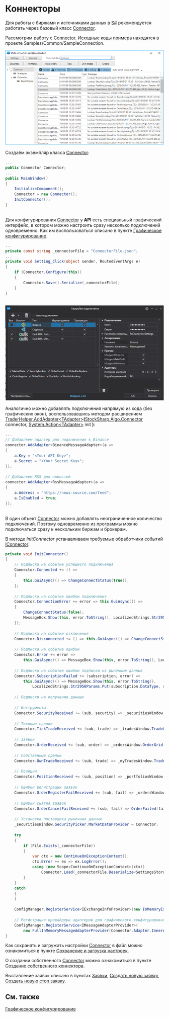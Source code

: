 # Коннекторы

Для работы с биржами и источниками данных в [S\#](../api.md) рекомендуется работать через базовый класс [Connector](xref:StockSharp.Algo.Connector).

Рассмотрим работу с [Connector](xref:StockSharp.Algo.Connector). Исходные коды примера находятся в проекте Samples\/Common\/SampleConnection.

![multiconnection main](../../images/multiconnection_main.png)

Создаём экземпляр класса [Connector](xref:StockSharp.Algo.Connector):

```cs
...
public Connector Connector;
...
public MainWindow()
{
	InitializeComponent();
	Connector = new Connector();
	InitConnector();
}
		
```

Для конфигурирования [Connector](xref:StockSharp.Algo.Connector) у **API** есть специальный графический интерфейс, в котором можно настроить сразу несколько подключений одновременно. Как им воспользоваться описано в пункте [Графическое конфигурирование](connectors/graphical_configuration.md). 

```cs
...
private const string _connectorFile = "ConnectorFile.json";
...
private void Setting_Click(object sender, RoutedEventArgs e)
{
	if (Connector.Configure(this))
	{
		Connector.Save().Serialize(_connectorFile);
	}
}
	  				
```

![API GUI ConnectorWindow](../../images/api_gui_connectorwindow.png)

Аналогично можно добавлять подключения напрямую из кода (без графических окон), воспользовавшись методом расширением [TraderHelper.AddAdapter\<TAdapter\>](xref:StockSharp.Algo.TraderHelper.AddAdapter``1(StockSharp.Algo.Connector,System.Action{``0}))**(**[StockSharp.Algo.Connector](xref:StockSharp.Algo.Connector) connector, [System.Action\<TAdapter\>](xref:System.Action`1) init **)**:

```cs
...
// Добавляем адаптер для подключения к Binance
connector.AddAdapter<BinanceMessageAdapter>(a => 
{
	a.Key = "<Your API Key>";
	a.Secret = "<Your Secret Key>";
});

// Добавляем RSS для новостей
connector.AddAdapter<RssMessageAdapter>(a => 
{
	a.Address = "https://news-source.com/feed";
	a.IsEnabled = true;
});
	  				
```

В один объект [Connector](xref:StockSharp.Algo.Connector) можно добавлять неограниченное количество подключений. Поэтому одновременно из программы можно подключаться сразу к нескольким биржам и брокерам.

В методе *InitConnector* устанавливаем требуемые обработчики событий [IConnector](xref:StockSharp.BusinessEntities.IConnector):

```cs
private void InitConnector()
{
	// Подписка на событие успешного подключения
	Connector.Connected += () =>
	{
		this.GuiAsync(() => ChangeConnectStatus(true));
	};
	
	// Подписка на событие ошибки подключения
	Connector.ConnectionError += error => this.GuiAsync(() =>
	{
		ChangeConnectStatus(false);
		MessageBox.Show(this, error.ToString(), LocalizedStrings.Str2959);
	});
	
	// Подписка на событие отключения
	Connector.Disconnected += () => this.GuiAsync(() => ChangeConnectStatus(false));
	
	// Подписка на событие ошибки
	Connector.Error += error =>
		this.GuiAsync(() => MessageBox.Show(this, error.ToString(), LocalizedStrings.Str2955));
	
	// Подписка на событие ошибки подписки на рыночные данные
	Connector.SubscriptionFailed += (subscription, error) =>
		this.GuiAsync(() => MessageBox.Show(this, error.ToString(), 
			LocalizedStrings.Str2956Params.Put(subscription.DataType, subscription.SecurityId)));
	
	// Подписки на получение данных
	
	// Инструменты
	Connector.SecurityReceived += (sub, security) => _securitiesWindow.SecurityPicker.Securities.Add(security);
	
	// Тиковые сделки
	Connector.TickTradeReceived += (sub, trade) => _tradesWindow.TradeGrid.Trades.TryAdd(trade);
	
	// Заявки
	Connector.OrderReceived += (sub, order) => _ordersWindow.OrderGrid.Orders.TryAdd(order);
	
	// Собственные сделки
	Connector.OwnTradeReceived += (sub, trade) => _myTradesWindow.TradeGrid.Trades.TryAdd(trade);
	
	// Позиции
	Connector.PositionReceived += (sub, position) => _portfoliosWindow.PortfolioGrid.Positions.TryAdd(position);

	// Ошибки регистрации заявок
	Connector.OrderRegisterFailReceived += (sub, fail) => _ordersWindow.OrderGrid.AddRegistrationFail(fail);
	
	// Ошибки снятия заявок
	Connector.OrderCancelFailReceived += (sub, fail) => OrderFailed(fail);
	
	// Установка поставщика рыночных данных
	_securitiesWindow.SecurityPicker.MarketDataProvider = Connector;
	
	try
	{
		if (File.Exists(_connectorFile))
		{
			var ctx = new ContinueOnExceptionContext();
			ctx.Error += ex => ex.LogError();
			using (new Scope<ContinueOnExceptionContext>(ctx))
				Connector.Load(_connectorFile.Deserialize<SettingsStorage>());
		}
	}
	catch
	{
	}
	
	ConfigManager.RegisterService<IExchangeInfoProvider>(new InMemoryExchangeInfoProvider());
	
	// Регистрация провайдера адаптеров для графического конфигурирования
	ConfigManager.RegisterService<IMessageAdapterProvider>(
		new FullInMemoryMessageAdapterProvider(Connector.Adapter.InnerAdapters));
}
```

Как сохранять и загружать настройки [Connector](xref:StockSharp.Algo.Connector) в файл можно ознакомиться в пункте [Сохранение и загрузка настроек](connectors/save_and_load_settings.md).

О создании собственного [Connector](xref:StockSharp.Algo.Connector) можно ознакомиться в пункте [Создание собственного коннектора](connectors/creating_own_connector.md).

Выставление заявок описано в пунктах [Заявки](orders_management.md), [Создать новую заявку](orders_management/create_new_order.md), [Создать новую стоп заявку](orders_management/create_new_stop_order.md).

## См. также

[Графическое конфигурирование](connectors/graphical_configuration.md)